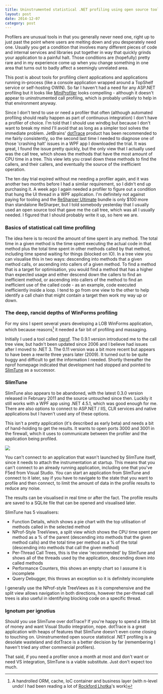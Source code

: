 ```yaml
---
title: Uninstrumented statistical .NET profiling using open source tools
layout: post
date: 2014-12-07
category: post
---
```


Profilers are unusual tools in that you generally never need one, right up to just past the point where users are melting down and you desperately need one. Usually you get a condition that involves many different pieces of code and internal services and libraries put together in way that quickly grinds your application to a painful halt. Those conditions are (hopefully) pretty rare and in my experience come up when you change something in one area that turns out to badly affect a seemingly unrelated area.

This post is about tools for profiling client applications and applications running in-process (like a console application wrapped around a TopShelf service or self-hosting OWIN). So far I haven't had a need for any ASP.NET profiling but it looks like [MiniProfiler](http://miniprofiler.com/) looks compelling - although it doesn't appear to uninstrumented call profiling, which is probably unlikely to help in that environment anyway.

Since I don't tend to use or need a profiler that often (although automated profiling should really happen as part of continuous integration) I don't have a profiler of choice. I'm told that I should use windbg but because I don't want to break my mind I'll avoid that as long as a simpler tool solves the immediate problem. JetBrains' [dotTrace](https://www.jetbrains.com/profiler/) product has been recommended to me fairly consistently, so the second last time I needed to diagnose one of those 'crashing halt' issues in a WPF app I downloaded the trial. It was great, I found the issue pretty quickly, but the only view that I actually used was the call tree, which shows the methods that have the most amount of CPU time in a tree. This view lets you crawl down these methods to find the callers, and their callers, and eventually the source of the inefficient operation.

The ten day trial expired without me needing a profiler again, and it was another two months before I had a similar requirement, so I didn't end up purchasing it. A week ago I again needed a profiler to figure out a condition that hung the UI thread in a WPF application. I'm definitely not against paying for tooling and the [ReSharper Ultimate](https://www.jetbrains.com/resharper/buy/index.jsp?product=ultimate) bundle is only $100 more than standalone ReSharper, but I told somebody yesterday that I usually used an open source tool that gave me the call tree, which was all I usually needed. I figured that I should probably write it up, so here we are.


### Basics of statistical call time profiling

The idea here is to record the amount of time spent in any method. The total time in a given method is the time spent executing the actual code in that method plus the total time spent in other methods called by that method, including time spend waiting for things (blocked on IO). In a tree view you can visualise this in two ways: descending into methods that a given method calls, or ascending into callers of a given method. To find a method that is a target for optimisation, you would find a method that has a higher than expected usage and either descend down the callers to find an inefficient method, or ascending into callers of the method to find an inefficient use of the called code - as an example, code executed inefficiently inside a loop. I tend to go from one view to the other to help identify a call chain that might contain a target then work my way up or down.


### The deep, rancid depths of WinForms profiling

For my sins I spent several years developing a LOB WinForms application, which because reasons[^1] it needed a fair bit of profiling and massaging.

Initially I used a tool called [nprof](https://code.google.com/p/nprof/). The 0.9.1 version introduced me to the call tree view, but hadn't been updated since 2006 and I believe had issues after I moved to .NET 3. The 0.11 version was a bit more recent but appears to have been a rewrite three years later (2009). It turned out to be quite buggy and difficult to get the information I needed. Shortly thereafter the nprof homepage indicated that development had stopped and pointed to [SlimTune](https://code.google.com/p/slimtune/) as a successor.


### SlimTune

SlimTune also appears to be abandoned, with the latest 0.3.0 version released in February 2011 and the source untouched since then. Luckily it still works with a WPF app using .NET 4.5.1, which was good enough for me. There are also options to connect to ASP.NET / IIS, CLR services and native applications but I haven't used any of these options.

This isn't a pretty application (it's described as early beta) and needs a bit of hand-holding to get the results. It wants to open ports 3000 and 3001 in the firewall, which it uses to communicate between the profiler and the application being profiled.

![](http://i.imgur.com/QeAVxHM.png)

You can't connect to an application that wasn't launched by SlimTune itself, since it needs to attach the instrumentation at startup. This means that you can't connect to an already running application, including one that you've F5ed from Visual Studio. You can start an application from SlimTune and connect to it later, say if you have to navigate to the state that you want to profile and then connect, to limit the amount of data in the profile results to reduce any noise.

The results can be visualised in real time or after the fact. The profile results are saved to a SQLite file that can be opened and visualised later.

SlimTune has 5 visualisers:

- Function Details, which shows a pie chart with the top utilisation of methods called in the selected method
- NProf-Style TreeViews, a split view which shows the CPU time spent per method as a % of the parent (descending into methods that the given method calls) and the total time per method as a % of the total (descending into methods that call the given method)
- Per-Thread Call Trees, this is the view 'recommended' by SlimTune and shows all of the threads used by the application, descending down into called methods
- Performance Counters, this shows an empty chart so I assume it is incomplete
- Query Debugger, this throws an exception so it is definitely incomplete

I generally use the NProf-style TreeViews as it is comprehensive and the split view allows navigation in both directions, however the per-thread call trees is also useful in identifying blocking code on a specific thread.


### Ignotum per ignotius

Should you use SlimTune over dotTrace? If you're happy to spend a little bit of money and want Visual Studio integration, nope. dotTrace is a great application with heaps of features that SlimTune doesn't even come closing to touching on. Uninstrumented open source statistical .NET profiling is a desolate wasteland and dotTrace is a better decision by far (remembering I haven't tried any other commercial profilers).

That said, if you need a profiler once a month at most and don't want or need VS integration, SlimTune is a viable substitute. Just don't expect too much.



[^1]: A handrolled ORM, cache, IoC container and business layer (with n-level undo! I had been reading a lot of [Rockford Lhotka](http://www.lhotka.net/)'s work) 


